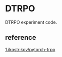 # DTRPO

DTRPO experiment code.

## reference
[1.ikostrikov/pytorch-trpo](https://github.com/ikostrikov/pytorch-trpo)
